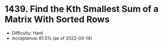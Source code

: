# 1439. Find the Kth Smallest Sum of a Matrix With Sorted Rows
- Difficulty: Hard
- Acceptance: 61.5% (as of 2022-03-14)
